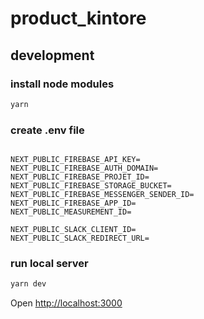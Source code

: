 # product_kintore


## development


### install node modules

```bash
yarn
```

### create .env file

```

NEXT_PUBLIC_FIREBASE_API_KEY=
NEXT_PUBLIC_FIREBASE_AUTH_DOMAIN=
NEXT_PUBLIC_FIREBASE_PROJET_ID=
NEXT_PUBLIC_FIREBASE_STORAGE_BUCKET=
NEXT_PUBLIC_FIREBASE_MESSENGER_SENDER_ID=
NEXT_PUBLIC_FIREBASE_APP_ID=
NEXT_PUBLIC_MEASUREMENT_ID=

NEXT_PUBLIC_SLACK_CLIENT_ID=
NEXT_PUBLIC_SLACK_REDIRECT_URL=

```

### run local server

```bash
yarn dev
```

Open [http://localhost:3000](http://localhost:3000)


